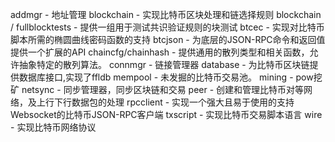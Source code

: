 addmgr 				- 地址管理
blockchain 			- 实现比特币区块处理和链选择规则
blockchain / fullblocktests 	- 提供一组用于测试共识验证规则的块测试
btcec 				- 实现对比特币脚本所需的椭圆曲线密码函数的支持
btcjson 			- 为底层的JSON-RPC命令和返回值提供一个扩展的API
chaincfg/chainhash 		- 提供通用的散列类型和相关函数，允许抽象特定的散列算法。
connmgr 			- 链接管理器
database 			- 为比特币区块链提供数据库接口,实现了ffldb
mempool 			- 未发掘的比特币交易池。
mining 				- pow挖矿
netsync 			- 同步管理器，同步区块链和交易
peer 				- 创建和管理比特币对等网络，及上行下行数据包的处理
rpcclient 			- 实现一个强大且易于使用的支持Websocket的比特币JSON-RPC客户端
txscript 			- 实现比特币交易脚本语言
wire 				- 实现比特币网络协议